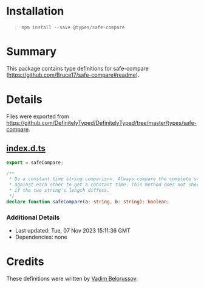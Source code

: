 # Installation
> `npm install --save @types/safe-compare`

# Summary
This package contains type definitions for safe-compare (https://github.com/Bruce17/safe-compare#readme).

# Details
Files were exported from https://github.com/DefinitelyTyped/DefinitelyTyped/tree/master/types/safe-compare.
## [index.d.ts](https://github.com/DefinitelyTyped/DefinitelyTyped/tree/master/types/safe-compare/index.d.ts)
````ts
export = safeCompare;

/**
 * Do a constant time string comparison. Always compare the complete strings
 * against each other to get a constant time. This method does not short-cut
 * if the two string's length differs.
 */
declare function safeCompare(a: string, b: string): boolean;

````

### Additional Details
 * Last updated: Tue, 07 Nov 2023 15:11:36 GMT
 * Dependencies: none

# Credits
These definitions were written by [Vadim Belorussov](https://github.com/bevalorous).
